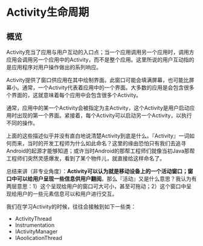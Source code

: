 # Activity生命周期

## 概览

Activity充当了应用与用户互动的入口点；当一个应用调用另一个应用时，调用方应用会调用另一个应用中的Activity，而不是整个应用。这里所说的用户互动指的是应用程序对用户操作做出的系列响应。

Activity提供了窗口供应用在其中绘制界面。此窗口可能会填满屏幕，也可能比屏幕小。通常，一个Activity代表着应用中的一个界面。大多数的应用是会包含很多个界面的，这就意味着每个应用中会包含很多个Activity。

通常，应用中的某一个Activity会被指定为主Activity，这个Activity是用户启动应用时出现的第一个界面。紧接着，每个Activity可以启动另一个Activity，以执行不同的操作。

上面的这些描述似乎并没有直白地说清楚Activity到底是什么。『Activity』一词如何而来，当时的开发工程师为什么如此命名？这里的缘由恐怕只有我们去追寻Android的起源才能够知道；或许当时Android的那帮工程师们就像当初Java那帮工程师们突然灵感爆发，看到了某个物件儿，就直接给这样命名了。

总结来讲（非专业角度）：**Activity可以认为就是移动设备上的一个活动窗口；窗口中可以给用户呈现一些信息供用户翻阅**。那么『活动』又是什么意思？我认为有两层意思：1）这个呈现给用户的窗口可大可小，甚至可拖动；2）这个窗口中呈现给用户的一些元素信息可以和用户进行交互。

我们在学习Activity的时候，往往会接触到如下一些类：

* ActivityThread
* Instrumentation
* IActivityManager
* IAoolicationThread
